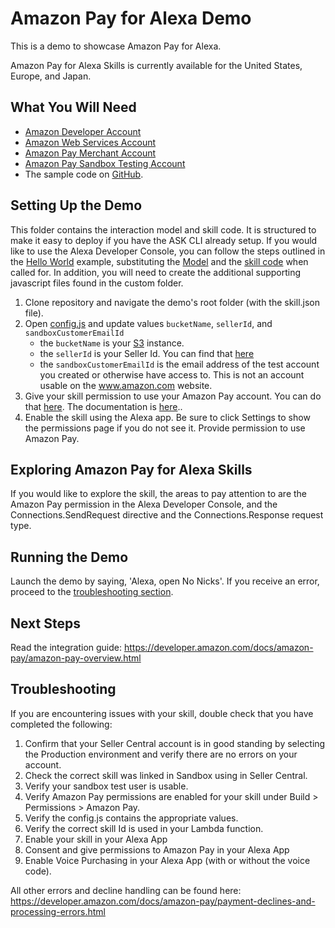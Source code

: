 # Amazon Pay for Alexa Demo
This is a demo to showcase Amazon Pay for Alexa.  

Amazon Pay for Alexa Skills is currently available for the United States, Europe, and Japan.

## What You Will Need
*  [Amazon Developer Account](http://developer.amazon.com/alexa)
*  [Amazon Web Services Account](http://aws.amazon.com/)
*  [Amazon Pay Merchant Account](https://pay.amazon.com/us)
*  [Amazon Pay Sandbox Testing Account](https://sellercentral.amazon.com/gp/pyop/seller/testing/)
*  The sample code on [GitHub](https://github.com/alexa/alexa-cookbook/tree/master/feature-demos/skill-demo-amazon-pay/).

## Setting Up the Demo
This folder contains the interaction model and skill code.  It is structured to make it easy to deploy if you have the ASK CLI already setup.  If you would like to use the Alexa Developer Console, you can follow the steps outlined in the [Hello World](https://github.com/alexa/skill-sample-nodejs-hello-world) example, substituting the [Model](./models/en-US.json) and the [skill code](./lambda/custom/index.js) when called for.  In addition, you will need to create the additional supporting javascript files found in the custom folder.

1. Clone repository and navigate the demo's root folder (with the skill.json file).
1. Open [config.js](./lambda/custom/config.js) and update values `bucketName`, `sellerId`, and `sandboxCustomerEmailId`
   * the `bucketName` is your [S3](https://aws.amazon.com/s3/) instance.
   * the `sellerId` is your Seller Id.  You can find that [here](https://sellercentral.amazon.com/hz/me/integration/details)
   * the `sandboxCustomerEmailId` is the email address of the test account you created or otherwise have access to.  This is not an account usable on the www.amazon.com website.
1. Give your skill permission to use your Amazon Pay account.  You can do that [here](https://sellercentral.amazon.com/external-payments/integration/alexa/).  The documentation is [here](https://developer.amazon.com/docs/amazon-pay/integrate-skill-with-amazon-pay-v2.html#link_sc)..
1. Enable the skill using the Alexa app.  Be sure to click Settings to show the permissions page if you do not see it.  Provide permission to use Amazon Pay.

## Exploring Amazon Pay for Alexa Skills
If you would like to explore the skill, the areas to pay attention to are the Amazon Pay permission in the Alexa Developer Console, and the Connections.SendRequest directive and the Connections.Response request type.

## Running the Demo
Launch the demo by saying, 'Alexa, open No Nicks'. If you receive an error, proceed to the [troubleshooting section](#troubleshooting).

## Next Steps
Read the integration guide: https://developer.amazon.com/docs/amazon-pay/amazon-pay-overview.html

## Troubleshooting

If you are encountering issues with your skill, double check that you have completed the following:

1. Confirm that your Seller Central account is in good standing by selecting the Production environment and verify there are no errors on your account.
1. Check the correct skill was linked in Sandbox using in Seller Central.
1. Verify your sandbox test user is usable.
1. Verify Amazon Pay permissions are enabled for your skill under Build > Permissions > Amazon Pay.
1. Verify the config.js contains the appropriate values.
1. Verify the correct skill Id is used in your Lambda function.
1. Enable your skill in your Alexa App
1. Consent and give permissions to Amazon Pay in your Alexa App
1. Enable Voice Purchasing in your Alexa App (with or without the voice code).

All other errors and decline handling can be found here: https://developer.amazon.com/docs/amazon-pay/payment-declines-and-processing-errors.html